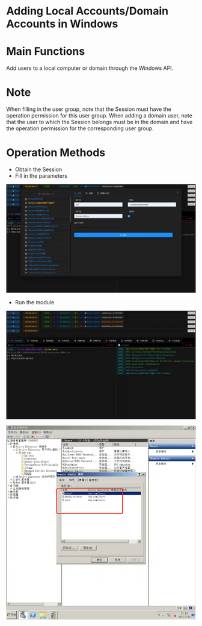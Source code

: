 # Adding Local Accounts/Domain Accounts in Windows

# Main Functions
Add users to a local computer or domain through the Windows API.

# Note
When filling in the user group, note that the Session must have the operation permission for this user group. When adding a domain user, note that the user to which the Session belongs must be in the domain and have the operation permission for the corresponding user group.

# Operation Methods
- Obtain the Session
- Fill in the parameters

![](img/Persistence_AccountManipulation_Windows/1.webp)

- Run the module

![](img/Persistence_AccountManipulation_Windows/2.webp)

![](img/Persistence_AccountManipulation_Windows/3.webp)